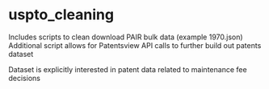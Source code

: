 # uspto_cleaning
Includes scripts to clean download PAIR bulk data (example 1970.json)
Additional script allows for Patentsview API calls to further build out patents dataset

Dataset is explicitly interested in patent data related to maintenance fee decisions
